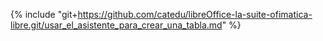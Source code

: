 {% include "git+https://github.com/catedu/libreOffice-la-suite-ofimatica-libre.git/usar_el_asistente_para_crear_una_tabla.md" %}